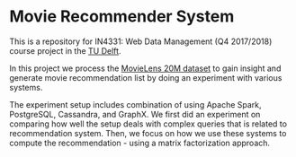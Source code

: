 # Movie Recommender System

This is a repository for IN4331: Web Data Management (Q4 2017/2018) course project in the [TU Delft](https://www.tudelft.nl/).

In this project we process the [MovieLens 20M dataset](https://grouplens.org/datasets/movielens/) to gain insight and generate movie recommendation list by doing an experiment with various systems.

The experiment setup includes combination of using Apache Spark, PostgreSQL, Cassandra, and GraphX. We first did an experiment on comparing how well the setup deals with complex queries that is related to recommendation system. Then, we focus on how we use these systems to compute the recommendation - using a matrix factorization approach.
